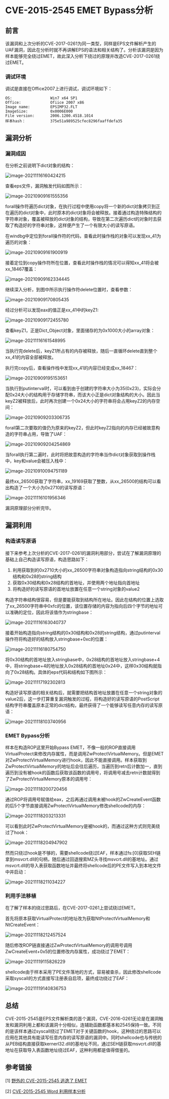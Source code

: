 # CVE-2015-2545 EMET Bypass分析

## 前言

该漏洞和上次分析的CVE-2017-0261为同一类型，同样是EPS文件解析产生的UAF漏洞，因此在分析时就不再讲解EPS的语法和相关结构了。分析该漏洞是因为样本能够完全绕过EMET，故此深入分析下绕过的原理并改造CVE-2017-0261绕过EMET。

### 调试环境

调试是直接在Office2007上进行调试，调试环境如下：

```
OS:			    	Win7 x64 SP1
Office:		    	Ofiice 2007 x86
Image name: 		EPSIMP32.FLT
ImageSize:        	0x0006E000
File version:     	2006.1200.4518.1014
样本hash：			  375e51a989525cfec8296faaffdefa35
```

## 漏洞分析

### 漏洞成因

在分析之前说明下dict对象的结构：

![image-20211116160424215](https://raw.githubusercontent.com/JoeyZzZzZz/JoeyZzZzZz.github.io/main/Picture/image-20211116160424215.png)

查看eps文件，漏洞触发代码如图所示：

![image-20210909161555356](https://raw.githubusercontent.com/JoeyZzZzZz/JoeyZzZzZz.github.io/main/Picture/image-20210909161555356.png)

forall操作符遍历dict对象，在执行过程中使用copy将一个新的dict对象拷贝到正在遍历的dict对象中，此时原本的dict对象将会被释放。接着通过构造特殊结构的字符串对象，覆盖被释放的dict对象的结构，导致在第二次遍历dict的对象时去获取了构造好的字符串对象，这样便产生了一个有限大小的读写原语。

在windbg中定位到forall操作符的代码，查看此时操作栈的对象可以发现xx_41为遍历的对象：

![image-20210909161900919](https://raw.githubusercontent.com/JoeyZzZzZz/JoeyZzZzZz.github.io/main/Picture/image-20210909161900919.png)

接着定位到copy操作符所在位置，查看此时操作栈的情况可以得知xx_41将会被xx_18467覆盖：

![image-20210909162334445](https://raw.githubusercontent.com/JoeyZzZzZz/JoeyZzZzZz.github.io/main/Picture/image-20210909162334445.png)

继续深入分析，到图中所示执行操作符delete位置时，查看参数：

![image-20210909170805435](https://raw.githubusercontent.com/JoeyZzZzZz/JoeyZzZzZz.github.io/main/Picture/image-20210909170805435.png)

经过分析可以发现eax的值正是xx_41中的keyZ1:

![image-20210909172455780](https://raw.githubusercontent.com/JoeyZzZzZz/JoeyZzZzZz.github.io/main/Picture/image-20210909172455780.png)

查看keyZ1，正是Dict_Object对象，里面储存的为0x1000大小的array对象：

![image-20211116161548995](https://raw.githubusercontent.com/JoeyZzZzZz/JoeyZzZzZz.github.io/main/Picture/image-20211116161548995.png)

当执行完delete后，keyZ1所占有的内存被释放，随后一直循环delete直到整个xx_41的内容全部被释放。

执行完copy后，查看操作栈中发现xx_41的内容已经变成xx_18467：

![image-20210909195153651](https://raw.githubusercontent.com/JoeyZzZzZz/JoeyZzZzZz.github.io/main/Picture/image-20210909195153651.png)

当执行到putinterval时，可以看到由于创建的字符串大小为35(0x23)，实际会分配0x24大小的结构用于存储字符串，而该大小正是dict对象结构的大小。因此当keyZ2被释放后，此时再次创建一个0x24大小的字符串将会占用keyZ2的内存空间：

![image-20210909203306735](https://raw.githubusercontent.com/JoeyZzZzZz/JoeyZzZzZz.github.io/main/Picture/image-20210909203306735.png)

forall第二次要取的值仍为原来的keyZ2，但此时keyZ2指向的内存已经被故意构造的字符串占用，导致了UAF：

![image-20210909204254869](https://raw.githubusercontent.com/JoeyZzZzZz/JoeyZzZzZz.github.io/main/Picture/image-20210909204254869.png)

当forall执行第二遍时，此时将把故意构造的字符串当作dict对象获取到操作栈中，key和value会被压入栈中：

![image-20210910094751189](https://raw.githubusercontent.com/JoeyZzZzZz/JoeyZzZzZz.github.io/main/Picture/image-20210910094751189.png)

最终xx_26500获取了字符串，xx_19169获取了整数，从xx_26500的结构可以看出构造了一个大小为0x2710的读写原语：

![image-20211116101956346](https://raw.githubusercontent.com/JoeyZzZzZz/JoeyZzZzZz.github.io/main/Picture/image-20211116101956346.png)

漏洞原理部分分析完毕。

## 漏洞利用

### 构造读写原语

接下来参考上次分析的CVE-2017-0261的漏洞利用部分，尝试在了解漏洞原理的基础上自己构造读写原语，构造思路如下：

1. 利用获取到的0x2710大小的xx_26500字符串对象构造指向string结构的0x30结构和0x28的string结构
2. 获取0x30结构和0x28结构的首地址，并使用两个地址指向首地址
3. 将构造好的读写原语的首地址放置在任意一个string对象的value2

构造字符串结构很容易，但是要能获取到结构所在地址。因此在结构的位置上选取了xx_26500字符串中0xfc的位置，该位置存储的内容为指向后四个字节的地址可以准确的定位，因此将该值作为stringbase：

![image-20211116163040737](https://raw.githubusercontent.com/JoeyZzZzZz/JoeyZzZzZz.github.io/main/Picture/image-20211116163040737.png)

接着开始构造指向string结构的0x30结构和0x28的string结构，通过putinterval操作符将构造好的结构放入stringbase+0xc的位置：

![image-20211116180754750](https://raw.githubusercontent.com/JoeyZzZzZz/JoeyZzZzZz.github.io/main/Picture/image-20211116180754750.png)

将0x30结构的首地址放入stringbase中，0x28结构的首地址放入stringbase+4中，将stringbase+4的地址放入0x28结构的首地址0x24中，这样0x30结构就指向了0x28结构。具体的eps代码和结构如下图所示：

![image-20211117192302813](https://raw.githubusercontent.com/JoeyZzZzZz/JoeyZzZzZz.github.io/main/Picture/image-20211117192302813.png)

构造好读写原语的相关结构后，就需要把结构首地址放置在任意一个string对象的value2后，这一步打算重复漏洞触发的过程，将构造好的读写原语的PostScript结构字符串覆盖原本正常的dict结构，最终获得了一个能够读写任意内存的读写原语：

![image-20211118103740956](https://raw.githubusercontent.com/JoeyZzZzZz/JoeyZzZzZz.github.io/main/Picture/image-20211118103740956.png)

### EMET Bypass分析

样本在构造ROP这里开始Bypass EMET，不像一般的ROP直接调用VirtualProtect来修改内存属性，而是调用ZwProtectVirtualMemory。但是EMET对ZwProtectVirtualMemory进行hook，因此不能直接调用。样本获取到ZwProtectVirtualMemory的地址后会往后遍历，当遍历到retn后计数加一，直到遍历到没有被hook的函数后获取该函数的调用号，将调用号减去retn计数就得到了ZwProtectVirtualMemory原本的调用号：

![image-20211118200720456](https://raw.githubusercontent.com/JoeyZzZzZz/JoeyZzZzZz.github.io/main/Picture/image-20211118200720456.png)

通过ROP将调用号赋值给eax，之后再通过调用未被hook的ZwCreateEvent函数的后5个字节直接调用ZwProtectVirtualMemory修改shellcode的内存：

![image-20211118203213331](https://raw.githubusercontent.com/JoeyZzZzZz/JoeyZzZzZz.github.io/main/Picture/image-20211118203213331.png)

可以看到此时ZwProtectVirtualMemory是被hook的，而通过这种方式则完美绕过了hook：

![image-20211118204947902](https://raw.githubusercontent.com/JoeyZzZzZz/JoeyZzZzZz.github.io/main/Picture/image-20211118204947902.png)

然而只绕过hook是不够的，需要shellcode绕过EAF，样本通过fs:[0]获取SEH链拿到msvcrt.dll的句柄，随后通过回退搜索MZ头寻找msvcrt.dll的基地址。通过msvcrt.dll的导入表获取函数地址并最终将shellcode后的PE文件写入到本地文件中并启动：

![image-20211118211034227](https://raw.githubusercontent.com/JoeyZzZzZz/JoeyZzZzZz.github.io/main/Picture/image-20211118211034227.png)

### 利用手法移植

在了解了样本的绕过思路后，在CVE-2017-0261上尝试绕过EMET。

首先将原本获取VirtualProtect的地址改为获取NtProtectVirtualMemory和NtCreateEvent：

![image-20211118212457524](https://raw.githubusercontent.com/JoeyZzZzZz/JoeyZzZzZz.github.io/main/Picture/image-20211118212457524.png)

随后修改ROP链直接通过ZwProtectVirtualMemory的调用号调用ZwCreateEvent+0x5的位置修改内存属性，成功绕过了EMET：

![image-20211119115826229](https://raw.githubusercontent.com/JoeyZzZzZz/JoeyZzZzZz.github.io/main/Picture/image-20211119115826229.png)

shellcode由于样本采用了PE文件落地的方式，容易被查杀，因此修改shellcode采取syscall的方式直接写注册表自启项，最终成功绕过了EAF：

![image-20211119140836753](https://raw.githubusercontent.com/JoeyZzZzZz/JoeyZzZzZz.github.io/main/Picture/image-20211119140836753.png)

## 总结

CVE-2015-2545是EPS文件解析类的首个漏洞，CVE-2016-0261无论是在漏洞触发和漏洞利用上都和该漏洞十分相似，连辅助函数都基本和2545保持一致。不同的是该样本通过syscall绕过了EMET对于关键函数的hook，这种绕过的思路可以应用在其他具有能读写任意内存的读写原语的漏洞中。同时shellcode也与传统的从PEB结构直接获取kernerl32.dll的基地址不同，通过SEH链获取msvcrt.dll的基地址在获取导入表函数地址绕过EAF，这种利用都是值得借鉴的。

## 参考链接

[1] [野外的 CVE-2015-2545 逃逸了 EMET](https://bbs.pediy.com/thread-216046.htm)

[2] [CVE-2015-2545 Word 利用样本分析](https://paper.seebug.org/368/)
